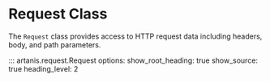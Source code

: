 # Request Class

The `Request` class provides access to HTTP request data including headers, body, and path parameters.

::: artanis.request.Request
    options:
      show_root_heading: true
      show_source: true
      heading_level: 2
